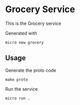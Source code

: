 # Grocery Service

This is the Grocery service

Generated with

```
micro new grocery
```

## Usage

Generate the proto code

```
make proto
```

Run the service

```
micro run .
```
